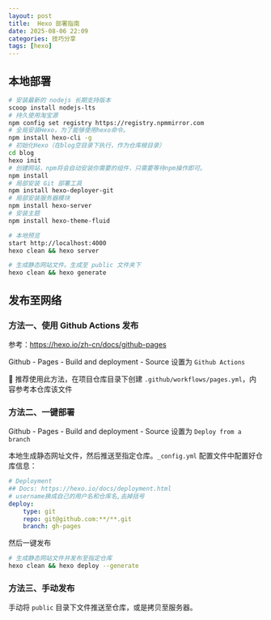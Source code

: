 ```yaml
---
layout: post
title:  Hexo 部署指南
date: 2025-08-06 22:09
categories: 技巧分享
tags: [hexo]
---
```


## 本地部署

```sh
# 安装最新的 nodejs 长期支持版本
scoop install nodejs-lts
# 持久使用淘宝源
npm config set registry https://registry.npmmirror.com
# 全局安装Hexo，为了能够使用hexo命令。
npm install hexo-cli -g
# 初始化Hexo（在blog空目录下执行，作为仓库根目录）
cd blog
hexo init
# 创建网站，npm将会自动安装你需要的组件，只需要等待npm操作即可。
npm install
# 局部安装 Git 部署工具
npm install hexo-deployer-git
# 局部安装服务器模块
npm install hexo-server
# 安装主题
npm install hexo-theme-fluid

# 本地预览
start http://localhost:4000
hexo clean && hexo server

# 生成静态网站文件。生成至 public 文件夹下
hexo clean && hexo generate
```

## 发布至网络

### 方法一、使用 Github Actions 发布

参考：<https://hexo.io/zh-cn/docs/github-pages>

Github - Pages - Build and deployment - Source 设置为 `Github Actions`

🚀 推荐使用此方法，在项目仓库目录下创建 `.github/workflows/pages.yml`，内容参考本仓库该文件

### 方法二、一键部署

Github - Pages - Build and deployment - Source 设置为 `Deploy from a branch`

本地生成静态网址文件，然后推送至指定仓库。`_config.yml` 配置文件中配置好仓库信息：

```yaml
# Deployment
## Docs: https://hexo.io/docs/deployment.html
# username换成自己的用户名和仓库名,去掉括号
deploy:
    type: git
    repo: git@github.com:**/**.git
    branch: gh-pages
```

然后一键发布

```sh
# 生成静态网站文件并发布至指定仓库
hexo clean && hexo deploy --generate
```

### 方法三、手动发布

手动将 `public` 目录下文件推送至仓库，或是拷贝至服务器。
